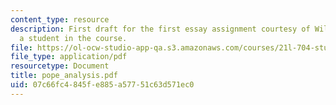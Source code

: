 ```yaml
---
content_type: resource
description: First draft for the first essay assignment courtesy of William Walsh,
  a student in the course.
file: https://ol-ocw-studio-app-qa.s3.amazonaws.com/courses/21l-704-studies-in-poetry-british-poetry-and-the-sciences-of-the-mind-fall-2004/07c66fc4845fe885a57751c63d571ec0_pope_analysis.pdf
file_type: application/pdf
resourcetype: Document
title: pope_analysis.pdf
uid: 07c66fc4-845f-e885-a577-51c63d571ec0
---
```

